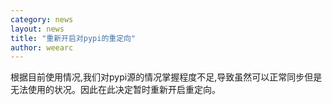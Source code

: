 ```yaml
---
category: news
layout: news
title: "重新开启对pypi的重定向"
author: weearc
---
```

根据目前使用情况,我们对pypi源的情况掌握程度不足,导致虽然可以正常同步但是无法使用的状况。因此在此决定暂时重新开启重定向。
